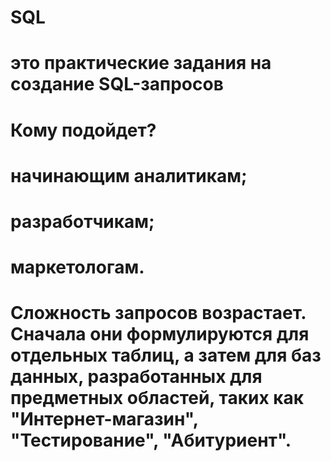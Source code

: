 # SQL
# это практические задания на создание SQL-запросов

# Кому подойдет?

# начинающим аналитикам;
# разработчикам;
# маркетологам.

# Сложность запросов возрастает. Сначала они формулируются для отдельных таблиц, а затем для баз данных, разработанных для предметных областей, таких как "Интернет-магазин", "Тестирование", "Абитуриент". 

